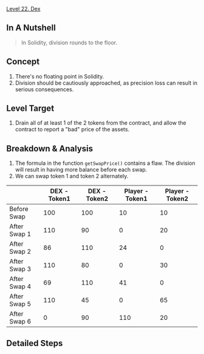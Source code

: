 [Level 22. Dex](https://ethernaut.openzeppelin.com/level/22)

## In A Nutshell

> In Solidity, division rounds to the floor.

## Concept

1. There's no floating point in Solidity.
2. Division should be cautiously approached, as precision loss can result in serious consequences.

## Level Target

1. Drain all of at least 1 of the 2 tokens from the contract, and allow the contract to report a "bad" price of the assets.

## Breakdown & Analysis

1. The formula in the function `getSwapPrice()` contains a flaw. The division will result in having more balance before each swap.
2. We can swap token 1 and token 2 alternately.

|              | DEX - Token1 | DEX - Token2 | Player - Token1 | Player - Token2 |
| ------------ |--------------|--------------|-----------------|-----------------|
| Before Swap  |      100     |      100     |        10       |        10       |
| After Swap 1 |      110     |      90      |        0        |        20       |
| After Swap 2 |      86      |      110     |        24       |        0        |
| After Swap 3 |      110     |      80      |        0        |        30       |
| After Swap 4 |      69      |      110     |        41       |        0        |
| After Swap 5 |      110     |      45      |        0        |        65       |
| After Swap 6 |      0       |      90      |       110       |        20       |

## Detailed Steps

